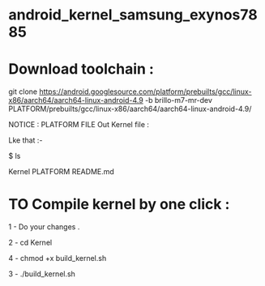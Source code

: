 # android_kernel_samsung_exynos7885

# Download toolchain :

git clone https://android.googlesource.com/platform/prebuilts/gcc/linux-x86/aarch64/aarch64-linux-android-4.9 -b brillo-m7-mr-dev PLATFORM/prebuilts/gcc/linux-x86/aarch64/aarch64-linux-android-4.9/

NOTICE : PLATFORM FILE Out Kernel file :

Lke that :- 

$ ls


Kernel  PLATFORM  README.md


# TO Compile kernel by one click :

1 -  Do your changes .

2 -  cd Kernel

4 -  chmod +x build_kernel.sh 

3 - ./build_kernel.sh
